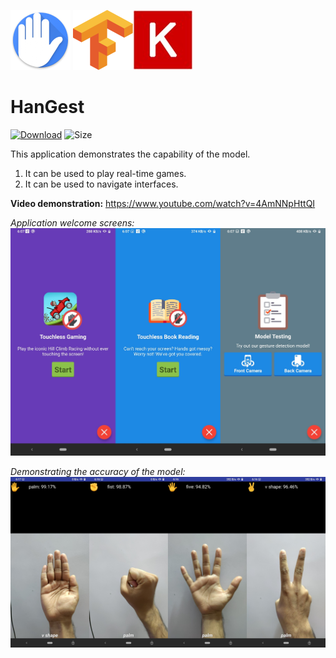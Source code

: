 ![](screenshots/icon.png)         ![](screenshots/tensorflow.png)![](screenshots/keras.jpg)
# HanGest
[![Download](https://img.shields.io/badge/Download-Latest%20APK-blue.svg)](https://github.com/adnyey/HanGest/releases/download/1.1/HanGest_1.1.apk)
![Size](https://img.shields.io/badge/Size-23.5%20MB-lightgrey.svg)

This application demonstrates the capability of the model.
 1. It can be used to play real-time games.
 2. It can be used to navigate interfaces.

**Video demonstration:** https://www.youtube.com/watch?v=4AmNNpHttQI

*Application welcome screens:*
![](screenshots/features.png)

*Demonstrating the accuracy of the model:*
![](screenshots/gesture_test.png)
